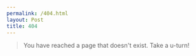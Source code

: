 ```yaml
---
permalink: /404.html
layout: Post
title: 404
---
```


> You have reached a page that doesn't exist. Take a u-turn!